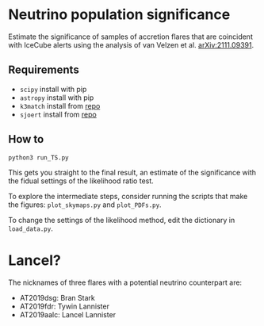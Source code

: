 # Neutrino population significance
Estimate the significance of samples of accretion flares that are coincident with IceCube alerts using the analysis of van Velzen et al. [arXiv:2111.09391](https://arxiv.org/abs/2111.09391). 


## Requirements 
- `scipy`   install with pip
- `astropy` install with pip
- `k3match` install from [repo](https://github.com/pschella/k3match)
- `sjoert` install from [repo](https://github.com/sjoertvv/sjoert)

## How to 
```python3 run_TS.py``` 

This gets you straight to the final result, an estimate of the significance with the fidual settings of the likelihood ratio test. 

To explore the intermediate steps, consider running the scripts that make the figures: `plot_skymaps.py` and `plot_PDFs.py`.

To change the settings of the likelihood method, edit the dictionary in `load_data.py`. 

# Lancel?
The nicknames of three flares with a potential neutrino counterpart are: 
- AT2019dsg: Bran Stark
- AT2019fdr: Tywin Lannister
- AT2019aalc: Lancel Lannister
